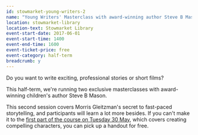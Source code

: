 ```yaml
---
id: stowmarket-young-writers-2
name: "Young Writers' Masterclass with award-winning author Steve B Mason for ages 10+ - part 2: plot design"
location: stowmarket-library
location-text: Stowmarket Library
event-start-date: 2017-06-01
event-start-time: 1400
event-end-time: 1600
event-ticket-price: free
event-category: half-term
breadcrumb: y
---
```


Do you want to write exciting, professional stories or short films?

This half-term, we're running two exclusive masterclasses with award-winning children's author Steve B Mason.

This second session covers Morris Gleitzman's secret to fast-paced storytelling, and participants will learn a lot more besides. If you can't make it to the [first part of the course on Tuesday 30 May](/events/stowmarket-2017-06-01-young-writers-masterclass-1/), which covers creating compelling characters, you can pick up a handout for free.
